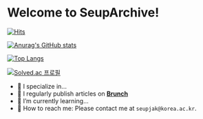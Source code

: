 # Welcome to SeupArchive!

[![Hits](https://hits.seeyoufarm.com/api/count/incr/badge.svg?url=https%3A%2F%2Fgithub.com%2FSeupInitial%2F&count_bg=%238793C0&title_bg=%23555555&icon=cliqz.svg&icon_color=%23E7E7E7&title=Visits&edge_flat=false)](https://hits.seeyoufarm.com)

[![Anurag's GitHub stats](https://github-readme-stats.vercel.app/api?username=SeupInitial&show_icons=true&theme=radical)](https://github.com/anuraghazra/github-readme-stats)

[![Top Langs](https://github-readme-stats.vercel.app/api/top-langs/?username=SeupInitial&layout=compact)](https://github.com/anuraghazra/github-readme-stats)

[![Solved.ac 프로필](http://mazassumnida.wtf/api/mini/generate_badge?boj={seupjak})](https://solved.ac/{seupjak})

- 🎯 I specialize in...
- 📰 I regularly publish articles on **[Brunch](https://brunch.co.kr/@906b0d7f015f49e)**
- 🌱 I’m currently learning...
- 💬 How to reach me: Please contact me at ```seupjak@korea.ac.kr```.
